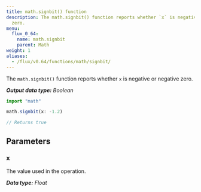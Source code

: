 ```yaml
---
title: math.signbit() function
description: The math.signbit() function reports whether `x` is negative or negative
  zero.
menu:
  flux_0_64:
    name: math.signbit
    parent: Math
weight: 1
aliases:
  - /flux/v0.64/functions/math/signbit/
---
```


The `math.signbit()` function reports whether `x` is negative or negative zero.

_**Output data type:** Boolean_

```js
import "math"

math.signbit(x: -1.2)

// Returns true
```

## Parameters

### x
The value used in the operation.

_**Data type:** Float_
